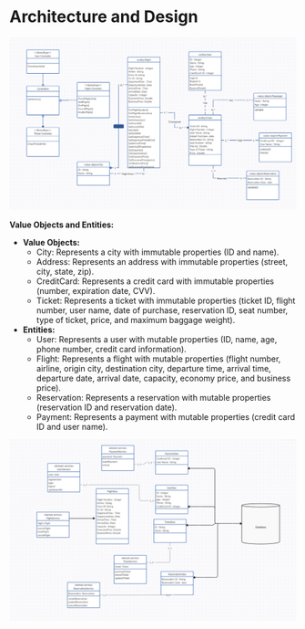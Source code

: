 # Architecture and Design

![class diagram](class-diagram-with-valued-objects.png)

**Value Objects and Entities:**

- **Value Objects:**
    - City: Represents a city with immutable properties (ID and name).
    - Address: Represents an address with immutable properties (street, city, state, zip).
    - CreditCard: Represents a credit card with immutable properties (number, expiration date, CVV).
    - Ticket: Represents a ticket with immutable properties (ticket ID, flight number, user name, date of purchase, reservation ID, seat number, type of ticket, price, and maximum baggage weight).
- **Entities:**
    - User: Represents a user with mutable properties (ID, name, age, phone number, credit card information).
    - Flight: Represents a flight with mutable properties (flight number, airline, origin city, destination city, departure time, arrival time, departure date, arrival date, capacity, economy price, and business price).
    - Reservation: Represents a reservation with mutable properties (reservation ID and reservation date).
    - Payment: Represents a payment with mutable properties (credit card ID and user name).

![classdiagram](class-diagram-with-dao.png)
